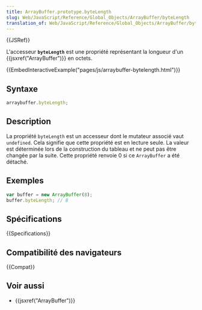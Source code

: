 ```yaml
---
title: ArrayBuffer.prototype.byteLength
slug: Web/JavaScript/Reference/Global_Objects/ArrayBuffer/byteLength
translation_of: Web/JavaScript/Reference/Global_Objects/ArrayBuffer/byteLength
---
```


{{JSRef}}

L'accesseur **`byteLength`** est une propriété représentant la longueur d'un {{jsxref("ArrayBuffer")}} en octets.

{{EmbedInteractiveExample("pages/js/arraybuffer-bytelength.html")}}

## Syntaxe

```js
arraybuffer.byteLength;
```

## Description

La propriété `byteLength` est un accesseur dont le mutateur associé vaut `undefined`. Cela signifie que cette propriété est en lecture seule. La valeur est déterminée lors de la construction du tableau et ne peut pas être changée par la suite. Cette propriété renvoie 0 si ce `ArrayBuffer` a été détaché.

## Exemples

```js
var buffer = new ArrayBuffer(8);
buffer.byteLength; // 8
```

## Spécifications

{{Specifications}}

## Compatibilité des navigateurs

{{Compat}}

## Voir aussi

- {{jsxref("ArrayBuffer")}}
